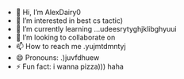 - 👋 Hi, I’m AlexDairy0
- 👀 I’m interested in best cs tactic)
- 🌱 I’m currently learning ...udeesrytyghjklibghyuui
- 💞️ I’m looking to collaborate on 
- 📫 How to reach me .yujmtdmntyj
- 😄 Pronouns: .)juvfdhuew
- ⚡ Fun fact: i wanna pizza))) haha
<!---
AlexDairy0/AlexDairy0 is a ✨ special ✨ repository because its `README.md` (this file) appears on your GitHub profile.
You can click the Preview link to take a look at your changes.
---

